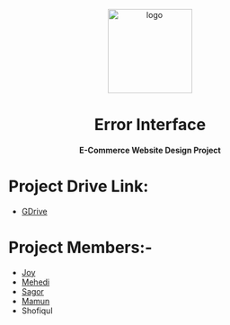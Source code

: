 <p align="center">
  <a href="https://errorinterface.github.io">
  <img width="150px" src="https://user-images.githubusercontent.com/106418317/170813974-684ecc3e-75c6-4d3e-aee2-5ea9d53b1ea3.png" alt="logo">
  </a>
</p>
<h1 align="center">Error Interface</h1>
<h4 align="center"> E-Commerce Website Design Project </h4>

# Project Drive Link:
- <a href="https://drive.google.com/drive/folders/1kQlh4FZnA5PXYt2_dqw_lgDfqf6npMKg?usp=sharing">GDrive</a>

# Project Members:-
- <a href="https://github.com/joysen12">Joy</a>
- <a href="https://github.com/iammrmehedi">Mehedi</a>
- <a href="https://www.facebook.com/mdsv.2015">Sagor</a>
- <a href="https://www.facebook.com/md.mhmamun.cse">Mamun</a>
- Shofiqul
